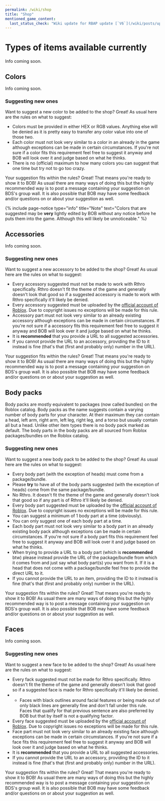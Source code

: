 ```yaml
---
permalink: /wiki/shop
title: "Shop"
mentioned_game_content:
  last_status_check: "Wiki update for RBAP update [`V6`](/wiki/posts/update-log/6-0-0)"
---
```




# Types of items available currently

Info coming soon.

## Colors

Info coming soon.

### Suggesting new ones

Want to suggest a new color to be added to the shop? Great! As usual here are the rules on what to suggest:

* Colors must be provided in either HEX or RGB values. Anything else will be denied as it is pretty easy to transfer any color value into one of those two.
* Each color must not look very similar to a color in an already in the game although exceptions can be made in certain circumstances. If you're not sure if a color fits this requirement feel free to suggest it anyway and BOB will look over it and judge based on what he thinks.
* There is no (official) maximum to how many colors you can suggest that one time but try not to go too crazy.

Your suggestion fits within the rules? Great! That means you're ready to show it to BOB! As usual there are many ways of doing this but the highly recommended way is to post a message containing your suggestion on BDS's group wall. It is also possible that BOB may have some feedback and/or questions on or about your suggestion as well.

{% include page-notice type="info" title="Note" text="Colors that are suggested may be <b>very</b> lightly edited by BOB without any notice before he puts them into the game. Although this will likely be unnoticeable." %}

## Accessories

Info coming soon.

### Suggesting new ones

Want to suggest a new accessory to be added to the shop? Great! As usual here are the rules on what to suggest:

* Every accessory suggested must not be made to work with Rthro specifically. Rthro doesn't fit the theme of the game and generally doesn't look that good so if a suggested accessory is made to work with Rthro specifically it'll likely be denied.
* Every accessory suggested must be uploaded by the [official account of Roblox](https://www.roblox.com/users/1/profile). Due to copyright issues no exceptions will be made for this rule.
* Accessory part must not look very similar to an already existing accessory although exceptions can be made in certain circumstances. If you're not sure if a accessory fits this requirement feel free to suggest it anyway and BOB will look over it and judge based on what he thinks.
* It is **recommended** that you provide a URL to all suggested accessories.
* If you cannot provide the URL to an accessory, providing the ID to it instead is fine (that's that (first and probably only) number in the URL).

Your suggestion fits within the rules? Great! That means you're ready to show it to BOB! As usual there are many ways of doing this but the highly recommended way is to post a message containing your suggestion on BDS's group wall. It is also possible that BOB may have some feedback and/or questions on or about your suggestion as well.

## Body packs

Body packs are mostly equivalent to packages (now called bundles) on the Roblox catalog. Body packs as the name suggests contain a varying number of body parts for your character. At their maximum they can contain a head, left arm, right arm, left leg, right leg, and a torso but usually contain all but a head. Unlike other item types there is no body pack marked as default. The body parts in the body packs are all sourced from Roblox packages/bundles on the Roblox catalog.

### Suggesting new ones

Want to suggest a new body pack to be added to the shop? Great! As usual here are the rules on what to suggest:

* Every body part (with the exception of heads) must come from a package/bundle.
* Please **try** to have all of the body parts suggested (with the exception of heads) come from the same package/bundle.
* No Rthro. It doesn't fit the theme of the game and generally doesn't look that good so if any part is of Rthro it'll likely be denied.
* Every body part suggested must be uploaded by the [official account of Roblox](https://www.roblox.com/users/1/profile). Due to copyright issues no exceptions will be made for this rule.
* You can suggest a minimum of 1 body part at a time (obviously).
* You can only suggest one of each body part at a time.
* Each body part must not look very similar to a body part in an already existing body pack although exceptions can be made in certain circumstances. If you're not sure if a body part fits this requirement feel free to suggest it anyway and BOB will look over it and judge based on what he thinks.
* When trying to provide a URL to a body part (which is **recommended** btw) please instead provide the URL of the package/bundle from which it comes from and just say what body part(s) you want from it. If it is a head that does not come with a package/bundle feel free to provide the direct URL to it.
* If you cannot provide the URL to an item, providing the ID to it instead is fine (that's that (first and probably only) number in the URL).

Your suggestion fits within the rules? Great! That means you're ready to show it to BOB! As usual there are many ways of doing this but the highly recommended way is to post a message containing your suggestion on BDS's group wall. It is also possible that BOB may have some feedback and/or questions on or about your suggestion as well.

## Faces

Info coming soon.

### Suggesting new ones

Want to suggest a new face to be added to the shop? Great! As usual here are the rules on what to suggest:

* Every fack suggested must not be made for Rthro specifically. Rthro doesn't fit the theme of the game and generally doesn't look that good so if a suggested face is made for Rthro specifically it'll likely be denied.
* * Faces with black outlines around facial features or being made out of only black lines are generally fine and don't fall under this rule. Faces that qualify for that previous sentence are also preferred by BOB but that by itself is not a qualifying factor.
* Every face suggested must be uploaded by the [official account of Roblox](https://www.roblox.com/users/1/profile). Due to copyright issues no exceptions will be made for this rule.
* Face part must not look very similar to an already existing face although exceptions can be made in certain circumstances. If you're not sure if a face fits this requirement feel free to suggest it anyway and BOB will look over it and judge based on what he thinks.
* It is **recommended** that you provide a URL to all suggested accessories.
* If you cannot provide the URL to an accessory, providing the ID to it instead is fine (that's that (first and probably only) number in the URL).

Your suggestion fits within the rules? Great! That means you're ready to show it to BOB! As usual there are many ways of doing this but the highly recommended way is to post a message containing your suggestion on BDS's group wall. It is also possible that BOB may have some feedback and/or questions on or about your suggestion as well.